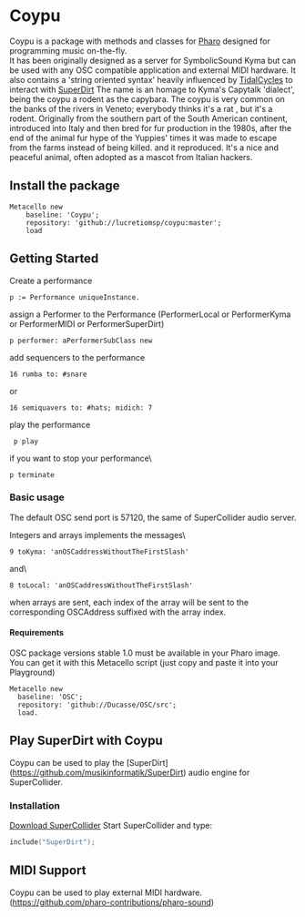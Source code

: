 # Coypu #

Coypu is a package with methods and classes for [Pharo](https://pharo.org) designed for programming music on-the-fly.\
It has been originally designed as a server for SymbolicSound Kyma but can be used with any OSC compatible application and external MIDI hardware. It also contains a 'string oriented syntax' heavily influenced by [TidalCycles](https://tidalcycles.org)
to interact with [SuperDirt](https://github.com/musikinformatik/SuperDirt)
The name is an homage to Kyma's Capytalk 'dialect', being the coypu a rodent as the capybara. The coypu is very common on the banks of the rivers in Veneto; everybody thinks it's a rat , but it's a rodent.  Originally from the southern part of the South American continent, introduced into Italy and then bred for fur production in the 1980s, after the end of the animal fur hype of the Yuppies' times it was made to escape from the farms instead of being killed. and it reproduced. It's a nice and peaceful animal, often adopted as a mascot from Italian hackers.

## Install the package 
```Smalltalk
Metacello new
    baseline: 'Coypu';
    repository: 'github://lucretiomsp/coypu:master';
    load
```

## Getting Started ##
Create a performance
```Smalltalk
p := Performance uniqueInstance.
```
assign a Performer to the Performance (PerformerLocal or PerformerKyma or PerformerMIDI or PerformerSuperDirt)
```Smalltalk
p performer: aPerformerSubClass new
```
add sequencers to the performance
```Smalltalk
16 rumba to: #snare
```
or
```Smalltalk
16 semiquavers to: #hats; midich: 7
```

play the performance
```Smalltalk
 p play
```
if you want to stop your performance\
```Smalltalk
p terminate
```

### Basic usage ###
The default OSC send port is 57120, the same of SuperCollider audio server.

Integers and arrays implements the messages\
```Smalltalk
9 toKyma: 'anOSCaddressWithoutTheFirstSlash'
```
and\
``` Smalltalk
8 toLocal: 'anOSCaddressWithoutTheFirstSlash'
```
when arrays are sent, each index of the array will be sent to the corresponding OSCAddress suffixed with the array index.

#### Requirements ####

OSC package versions stable 1.0 must be available in your Pharo image. 
You can get it with this Metacello script (just copy and paste it into your Playground)

``` Smalltalk
Metacello new
  baseline: 'OSC';
  repository: 'github://Ducasse/OSC/src';
  load.
```


## Play SuperDirt with Coypu ##
Coypu can be used to play the [SuperDirt] (https://github.com/musikinformatik/SuperDirt) audio engine for SuperCollider. 
### Installation ###
[Download SuperCollider](https://github.com/supercollider/supercollider)
Start SuperCollider and type:
```c
include("SuperDirt");
```





## MIDI Support ##
Coypu can be used to play external MIDI hardware. 
(https://github.com/pharo-contributions/pharo-sound)

